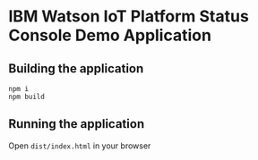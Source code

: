 # IBM Watson IoT Platform Status Console Demo Application

## Building the application

```
npm i
npm build
```

## Running the application

Open `dist/index.html` in your browser